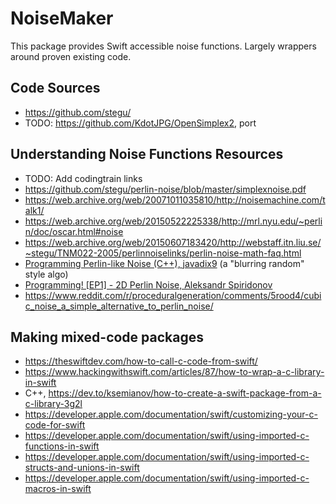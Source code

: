 # NoiseMaker

This package provides Swift accessible noise functions. Largely wrappers around proven existing code. 


## Code Sources
- https://github.com/stegu/
- TODO: https://github.com/KdotJPG/OpenSimplex2, port


## Understanding Noise Functions Resources 
- TODO: Add codingtrain links
- https://github.com/stegu/perlin-noise/blob/master/simplexnoise.pdf
- https://web.archive.org/web/20071011035810/http://noisemachine.com/talk1/
- https://web.archive.org/web/20150522225338/http://mrl.nyu.edu/~perlin/doc/oscar.html#noise
- https://web.archive.org/web/20150607183420/http://webstaff.itn.liu.se/~stegu/TNM022-2005/perlinnoiselinks/perlin-noise-math-faq.html
- [Programming Perlin-like Noise (C++), javadix9](https://www.youtube.com/watch?v=6-0UaeJBumA) (a "blurring random" style algo)
- [Programming! [EP1] - 2D Perlin Noise, Aleksandr Spiridonov](https://www.youtube.com/watch?v=Or19ilef4wE)
- https://www.reddit.com/r/proceduralgeneration/comments/5rood4/cubic_noise_a_simple_alternative_to_perlin_noise/

## Making mixed-code packages
- https://theswiftdev.com/how-to-call-c-code-from-swift/
- https://www.hackingwithswift.com/articles/87/how-to-wrap-a-c-library-in-swift
- C++, https://dev.to/ksemianov/how-to-create-a-swift-package-from-a-c-library-3g2l
- https://developer.apple.com/documentation/swift/customizing-your-c-code-for-swift
- https://developer.apple.com/documentation/swift/using-imported-c-functions-in-swift
- https://developer.apple.com/documentation/swift/using-imported-c-structs-and-unions-in-swift
- https://developer.apple.com/documentation/swift/using-imported-c-macros-in-swift
